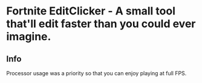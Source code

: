 # Fortnite EditClicker - A small tool that'll edit faster than you could ever imagine.

## Info
Processor usage was a priority so that you can enjoy playing at full FPS.
